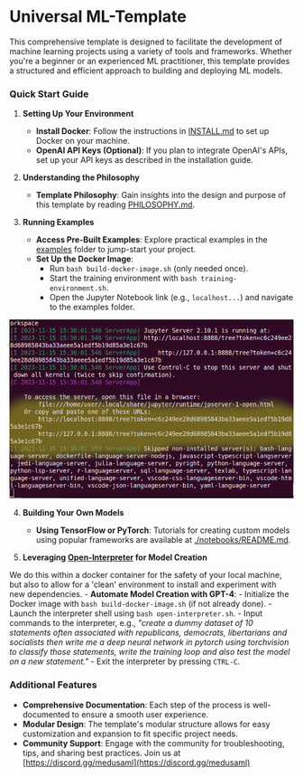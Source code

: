 # Universal ML-Template

This comprehensive template is designed to facilitate the development of machine learning projects using a variety of tools and frameworks. Whether you're a beginner or an experienced ML practitioner, this template provides a structured and efficient approach to building and deploying ML models.

### Quick Start Guide
1. **Setting Up Your Environment**
    - **Install Docker**: Follow the instructions in [INSTALL.md](./docs/INSTALL.md) to set up Docker on your machine.
    - **OpenAI API Keys (Optional)**: If you plan to integrate OpenAI's APIs, set up your API keys as described in the installation guide.

2. **Understanding the Philosophy**
    - **Template Philosophy**: Gain insights into the design and purpose of this template by reading [PHILOSOPHY.md](./docs/PHILOSOPHY.md).

3. **Running Examples**
    - **Access Pre-Built Examples**: Explore practical examples in the [examples](./examples/) folder to jump-start your project.
    - **Set Up the Docker Image**:
        - Run `bash build-docker-image.sh` (only needed once).
        - Start the training environment with `bash training-environment.sh`.
        - Open the Jupyter Notebook link (e.g., `localhost...`) and navigate to the examples folder.

![jupyter link example](./docs/jupyter.png)

4. **Building Your Own Models**
    - **Using TensorFlow or PyTorch**: Tutorials for creating custom models using popular frameworks are available at [./notebooks/README.md](./notebooks/README.md).

5. **Leveraging [Open-Interpreter](https://github.com/KillianLucas/open-interpreter/) for Model Creation**

We do this within a docker container for the safety of your local machine, but also to allow for a 'clean' environment to install and experiment with new dependencies.
    - **Automate Model Creation with GPT-4**:
        - Initialize the Docker image with `bash build-docker-image.sh` (if not already done).
        - Launch the interpreter shell using `bash open-interpreter.sh`.
        - Input commands to the interpreter, e.g., _"create a dummy dataset of 10 statements often associated with republicans, democrats, libertarians and socialists then write me a deep neural network in pytorch using torchvision to classify those statements, write the training loop and also test the model on a new statement."_
        - Exit the interpreter by pressing `CTRL-C`.

### Additional Features
- **Comprehensive Documentation**: Each step of the process is well-documented to ensure a smooth user experience.
- **Modular Design**: The template's modular structure allows for easy customization and expansion to fit specific project needs.
- **Community Support**: Engage with the community for troubleshooting, tips, and sharing best practices. Join us at [https://discord.gg/medusaml](https://discord.gg/medusaml)

